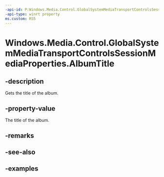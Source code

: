 ```yaml
---
-api-id: P:Windows.Media.Control.GlobalSystemMediaTransportControlsSessionMediaProperties.AlbumTitle
-api-type: winrt property
ms.custom: RS5
---
```


<!-- Property syntax.
public string AlbumTitle { get; }
-->

# Windows.Media.Control.GlobalSystemMediaTransportControlsSessionMediaProperties.AlbumTitle

## -description
Gets the title of the album.

## -property-value
The title of the album.

## -remarks

## -see-also

## -examples

